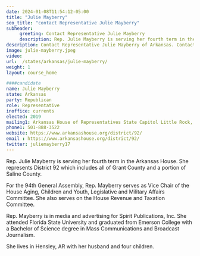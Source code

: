```yaml
---
date: 2024-01-08T11:54:12-05:00
title: "Julie Mayberry"
seo_title: "contact Representative Julie Mayberry"
subheader:
     greeting: Contact Representative Julie Mayberry
     description: Rep. Julie Mayberry is serving her fourth term in the Arkansas House. She represents District 92 which includes all of Grant County and a portion of Saline County.  For the 94th General Assembly, Rep. Mayberry serves as Vice Chair of the House Aging, Children and Youth, Legislative and Military Affairs Committee.
description: Contact Representative Julie Mayberry of Arkansas. Contact information for Julie Mayberry includes email address, phone number, and mailing address.
image: julie-mayberry.jpeg
video:
url:  /states/arkansas/julie-mayberry/
weight: 1
layout: course_home

####candidate
name: Julie Mayberry
state: Arkansas
party: Republican
role: Representative
inoffice: currents
elected: 2019
mailing1: Arkansas House of Representatives State Capitol Little Rock, AR 72201
phone1: 501-888-3522
website: https://www.arkansashouse.org/district/92/
email : https://www.arkansashouse.org/district/92/
twitter: juliemayberry17
---
```


Rep. Julie Mayberry is serving her fourth term in the Arkansas House. She represents District 92 which includes all of Grant County and a portion of Saline County.

For the 94th General Assembly, Rep. Mayberry serves as Vice Chair of the House Aging, Children and Youth, Legislative and Military Affairs Committee. She also serves on the House Revenue and Taxation Committee.

Rep. Mayberry is in media and advertising for Spirit Publications, Inc. She attended Florida State University and graduated from Emerson College with a Bachelor of Science degree in Mass Communications and Broadcast Journalism.

She lives in Hensley, AR with her husband and four children.
